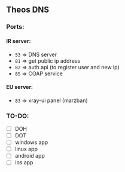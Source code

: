 ## Theos DNS

### Ports:
#### IR server:
- `53` => DNS server
- `81` => get public ip address
- `82` => auth api (to register user and new ip)
- `85` => COAP service

#### EU server:
- `83` => xray-ui panel (marzban)



### TO-DO:
- [ ] DOH
- [ ] DOT
- [ ] windows app
- [ ] linux app
- [ ] android app
- [ ] ios app 

